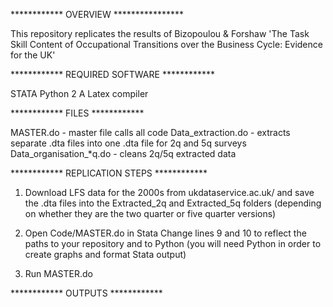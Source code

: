 ************ OVERVIEW ****************

This repository replicates the results of Bizopoulou & Forshaw 
'The Task Skill Content of Occupational Transitions over the Business Cycle: Evidence for the UK'

************ REQUIRED SOFTWARE ************

STATA
Python 2
A Latex compiler

************ FILES ************

MASTER.do - master file calls all code
Data_extraction.do  - extracts separate .dta files into one .dta file for 2q and 5q surveys
Data_organisation_*q.do - cleans 2q/5q extracted data

************ REPLICATION STEPS ************

1. Download LFS data for the 2000s from ukdataservice.ac.uk/ and save the .dta files into the Extracted_2q and Extracted_5q 
 	folders (depending on whether they are the two quarter or five quarter versions)

2. Open Code/MASTER.do in Stata
	Change lines 9 and 10 to reflect the paths to your repository and to Python
	(you will need Python in order to create graphs and format Stata output)
	
3. Run MASTER.do


************ OUTPUTS ************